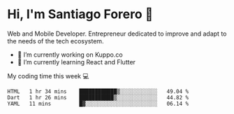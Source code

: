 # Hi, I'm Santiago Forero 👋
Web and Mobile Developer. Entrepreneur dedicated to improve and adapt to the needs of the tech ecosystem.

- 🔭 I’m currently working on Kuppo.co
- 🌱 I’m currently learning React and Flutter

My coding time this week 💻
<!--START_SECTION:waka-->
```text
HTML   1 hr 34 mins    ████████████▒░░░░░░░░░░░░   49.04 % 
Dart   1 hr 26 mins    ███████████▒░░░░░░░░░░░░░   44.82 % 
YAML   11 mins         █▓░░░░░░░░░░░░░░░░░░░░░░░   06.14 % 
```
<!--END_SECTION:waka-->
